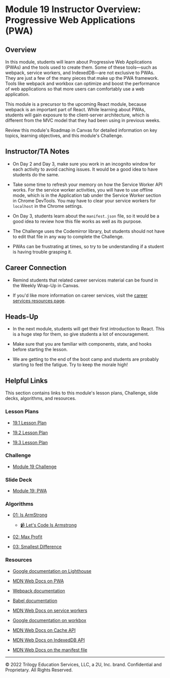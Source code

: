 # Module 19 Instructor Overview: Progressive Web Applications (PWA)

## Overview

In this module, students will learn about Progressive Web Applications (PWAs) and the tools used to create them. Some of these tools&mdash;such as webpack, service workers, and IndexedDB&mdash;are not exclusive to PWAs. They are just a few of the many pieces that make up the PWA framework. Tools like webpack and workbox can optimize and boost the performance of web applications so that more users can comfortably use a web application.

This module is a precursor to the upcoming React module, because webpack is an important part of React. While learning about PWAs, students will gain exposure to the client-server architecture, which is different from the MVC model that they had been using in previous weeks.

Review this module's Roadmap in Canvas for detailed information on key topics, learning objectives, and this module's Challenge.

## Instructor/TA Notes

* On Day 2 and Day 3, make sure you work in an incognito window for each activity to avoid caching issues. It would be a good idea to have students do the same.

* Take some time to refresh your memory on how the Service Worker API works. For the service worker activities, you will have to use offline mode, which is in the Application tab under the Service Worker section in Chrome DevTools. You may have to clear your service workers for `localhost` in the Chrome settings.

* On Day 3, students learn about the `manifest.json` file, so it would be a good idea to review how this file works as well as its purpose.

* The Challenge uses the Codemirror library, but students should not have to edit that file in any way to complete the Challenge.

* PWAs can be frustrating at times, so try to be understanding if a student is having trouble grasping it.

## Career Connection

* Remind students that related career services material can be found in the Weekly Wrap-Up in Canvas.

* If you'd like more information on career services, visit the [career services resources page](https://careernetwork.2u.com/?utm_medium=Academics&utm_source=boot_camp/).

## Heads-Up

* In the next module, students will get their first introduction to React. This is a huge step for them, so give students a lot of encouragement.

* Make sure that you are familiar with components, state, and hooks before starting the lesson.

* We are getting to the end of the boot camp and students are probably starting to feel the fatigue. Try to keep the morale high!

## Helpful Links

This section contains links to this module's lesson plans, Challenge, slide decks, algorithms, and resources.

### Lesson Plans

  * [19.1 Lesson Plan](./01-Day_Webpack/19.1-LESSON-PLAN.md)

  * [19.2 Lesson Plan](./02-Day_Workbox/19.2-LESSON-PLAN.md)

  * [19.3 Lesson Plan](./03-Day_IndexedDB/19.3-LESSON-PLAN.md)

### Challenge

  * [Module 19 Challenge](../../../01-Class-Content/19-PWA/02-Challenge)

### Slide Deck

  * [Module 19: PWA](https://docs.google.com/presentation/d/1ygFpytpyJrXNxNbUs-eW0F996kgM-zi4a_WyxNlC2xs/edit?usp=sharing)

### Algorithms

  * [01: Is ArmStrong](../../../01-Class-Content/19-PWA/03-Algorithms/01-is-armstrong/)

    * [📹 Let's Code Is Armstrong](https://2u-20.wistia.com/medias/qpq5grsk37)

  * [02: Max Profit](../../../01-Class-Content/19-PWA/03-Algorithms/02-max-profit/)

  * [03: Smallest Difference](../../../01-Class-Content/19-PWA/03-Algorithms/03-smallest-difference/)

### Resources

* [Google documentation on Lighthouse](https://developers.google.com/web/tools/lighthouse)

* [MDN Web Docs on PWA](https://developer.mozilla.org/en-US/docs/Web/Progressive_web_apps)

* [Webpack documentation](https://webpack.js.org/concepts/)

* [Babel documentation](https://babeljs.io/)

* [MDN Web Docs on service workers](https://developer.mozilla.org/en-US/docs/Web/API/Service_Worker_API)

* [Google documentation on workbox](https://developers.google.com/web/tools/workbox)

* [MDN Web Docs on Cache API](https://developer.mozilla.org/en-US/docs/Web/API/Cache)

* [MDN Web Docs on IndexedDB API](https://developer.mozilla.org/en-US/docs/Web/API/IndexedDB_API)

* [MDN Web Docs on the manifest file](https://developer.mozilla.org/en-US/docs/Mozilla/Add-ons/WebExtensions/manifest.json)

---
© 2022 Trilogy Education Services, LLC, a 2U, Inc. brand. Confidential and Proprietary. All Rights Reserved.
